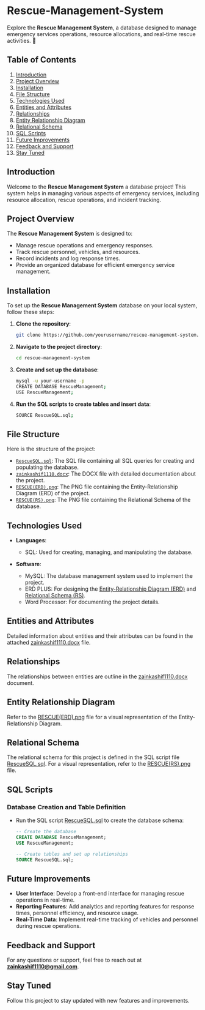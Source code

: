 # Rescue-Management-System

Explore the **Rescue Management System**, a database designed to manage emergency services operations, resource allocations, and real-time rescue activities. 🚨

## Table of Contents
1. [Introduction](#introduction)
2. [Project Overview](#project-overview)
3. [Installation](#installation)
4. [File Structure](#file-structure)
5. [Technologies Used](#technologies-used)
6. [Entities and Attributes](#entities-and-attributes)
7. [Relationships](#relationships)
8. [Entity Relationship Diagram](#entity-relationship-diagram)
9. [Relational Schema](#relational-schema)
10. [SQL Scripts](#sql-scripts)
11. [Future Improvements](#future-improvements)
12. [Feedback and Support](#feedback-and-support)
13. [Stay Tuned](#stay-tuned)

## Introduction

Welcome to the **Rescue Management System** a database project! This system helps in managing various aspects of emergency services, including resource allocation, rescue operations, and incident tracking.

## Project Overview

The **Rescue Management System** is designed to:
- Manage rescue operations and emergency responses.
- Track rescue personnel, vehicles, and resources.
- Record incidents and log response times.
- Provide an organized database for efficient emergency service management.

## Installation

To set up the **Rescue Management System** database on your local system, follow these steps:

1. **Clone the repository**:
   ```bash
   git clone https://github.com/yourusername/rescue-management-system.git
   ```

2. **Navigate to the project directory**:
   ```bash
   cd rescue-management-system
   ```

3. **Create and set up the database**:
   ```bash
   mysql -u your-username -p
   CREATE DATABASE RescueManagement;
   USE RescueManagement;
   ```

4. **Run the SQL scripts to create tables and insert data**:
   ```bash
   SOURCE RescueSQL.sql;
   ```

## File Structure

Here is the structure of the project:

- [`RescueSQL.sql`](RescueSQL.sql): The SQL file containing all SQL queries for creating and populating the database.
- [`zainkashif1110.docx`](zainkashif1110.docx): The DOCX file with detailed documentation about the project.
- [`RESCUE(ERD).png`](RESCUE(ERD).png): The PNG file containing the Entity-Relationship Diagram (ERD) of the project.
- [`RESCUE(RS).png`](RESCUE(RS).png): The PNG file containing the Relational Schema of the database.

## Technologies Used

- **Languages**:
  - SQL: Used for creating, managing, and manipulating the database.
  
- **Software**:
  - MySQL: The database management system used to implement the project.
  - ERD PLUS: For designing the [Entity-Relationship Diagram (ERD)]() and [Relational Schema (RS)]().
  - Word Processor: For documenting the project details.

## Entities and Attributes

Detailed information about entities and their attributes can be found in the attached [zainkashif1110.docx](zainkashif1110.docx) file.

## Relationships

The relationships between entities are outline in the [zainkashif1110.docx](zainkashif1110.docx) document. 

## Entity Relationship Diagram

Refer to the [RESCUE(ERD).png](RESCUE(ERD).png) file for a visual representation of the Entity-Relationship Diagram.

## Relational Schema

The relational schema for this project is defined in the SQL script file [RescueSQL.sql](RescueSQL.sql). For a visual representation, refer to the [RESCUE(RS).png](RESCUE(RS).png) file.

## SQL Scripts

### Database Creation and Table Definition

- Run the SQL script [RescueSQL.sql](RescueSQL.sql) to create the database schema:

  ```sql
  -- Create the database
  CREATE DATABASE RescueManagement;
  USE RescueManagement;

  -- Create tables and set up relationships
  SOURCE RescueSQL.sql;
  ```

## Future Improvements

- **User Interface**: Develop a front-end interface for managing rescue operations in real-time.
- **Reporting Features**: Add analytics and reporting features for response times, personnel efficiency, and resource usage.
- **Real-Time Data**: Implement real-time tracking of vehicles and personnel during rescue operations.

## Feedback and Support

For any questions or support, feel free to reach out at **zainkashif1110@gmail.com**.

## Stay Tuned

Follow this project to stay updated with new features and improvements.
